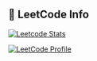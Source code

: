 <!--
**princejaiswal12/PrinceJaiswal12** is a ✨ _special_ ✨ repository because its `README.md` (this file) appears on your GitHub profile.

Here are some ideas to get you started:

- 🔭 I’m currently working on ...
- 🌱 I’m currently learning ...
- 👯 I’m looking to collaborate on ...
- 🤔 I’m looking for help with ...
- 💬 Ask me about ...
- 📫 How to reach me: ...
- 😄 Pronouns: ...
- ⚡ Fun fact: ...
-->
## 🧠 LeetCode Info
[![Leetcode Stats](https://leetcard.jacoblin.cool/PrinceJaiswal12?theme=dark&font=Karma&ext=heatmap)](https://leetcode.com/PrinceJaiswal12/)  

[![LeetCode Profile](https://img.shields.io/badge/PrinceJaiswal12-orange?style=flat-square&logo=leetcode)](https://leetcode.com/PrinceJaiswal12/)

